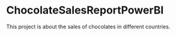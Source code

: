 # ChocolateSalesReportPowerBI
This project is about the sales of chocolates in different countries.
